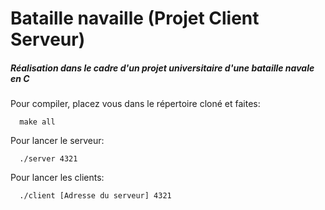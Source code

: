 # Bataille navaille (Projet Client Serveur)

##### Réalisation dans le cadre d'un projet universitaire d'une bataille navale en C

Pour compiler, placez vous dans le répertoire cloné et faites: 

      make all

Pour lancer le serveur: 
      
      ./server 4321

Pour lancer les clients: 

      ./client [Adresse du serveur] 4321
